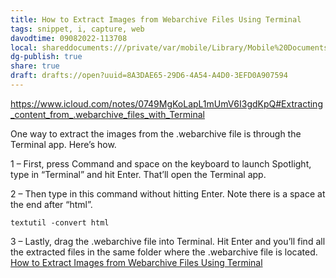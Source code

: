 ```yaml
---
title: How to Extract Images from Webarchive Files Using Terminal
tags: snippet, i, capture, web
davodtime: 09082022-113708
local: shareddocuments:///private/var/mobile/Library/Mobile%20Documents/iCloud~md~obsidian/Documents/OBSHIDDIAN/drafts/8A3DAE65-29D6-4A54-A4D0-3EFD0A907594.md
dg-publish: true
share: true
draft: drafts://open?uuid=8A3DAE65-29D6-4A54-A4D0-3EFD0A907594
---
```


https://www.icloud.com/notes/0749MgKoLapL1mUmV6I3gdKpQ#Extracting_content_from_.webarchive_files_with_Terminal

One way to extract the images from the .webarchive file is through the Terminal app. Here’s how.

1 – First, press Command and space on the keyboard to launch Spotlight, type in “Terminal” and hit Enter. That’ll open the Terminal app.

2 – Then type in this command without hitting Enter. Note there is a space at the end after “html”. 

`textutil -convert html`

3 – Lastly, drag the .webarchive file into Terminal. Hit Enter and you’ll find all the extracted files in the same folder where the .webarchive file is located.
[How to Extract Images from Webarchive Files Using Terminal](https://badcoffee.club/how-to-extract-images-from-webarchive-file-using-terminal/)